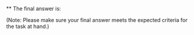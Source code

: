 ** The final answer is: 

(Note: Please make sure your final answer meets the expected criteria for the task at hand.)